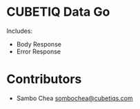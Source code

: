 # CUBETIQ Data Go

Includes:

- Body Response
- Error Response

# Contributors

- Sambo Chea <sombochea@cubetiqs.com>
